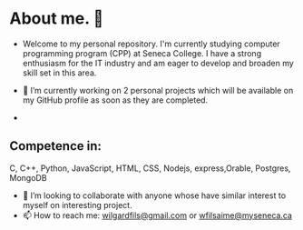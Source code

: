 # About me. 👋


- Welcome to my personal repository.
I'm currently studying computer programming program (CPP) at Seneca College.
I have a strong enthusiasm for the IT industry and am eager to develop and broaden my skill set in this area.

- 🔭 I’m currently working on 2 personal projects which will be available on my GitHub profile as soon as they are completed.
- 
## Competence in:
 C, C++, Python, JavaScript, HTML, CSS, Nodejs, express,Orable, Postgres, MongoDB
- 👯 I’m looking to collaborate with anyone whose have similar interest to myself on interesting project.
- 📫 How to reach me: wilgardfils@gmail.com or wfilsaime@myseneca.ca

